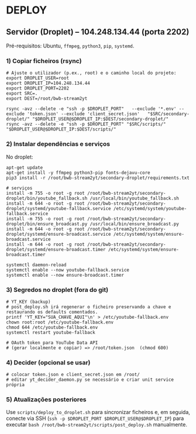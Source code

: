 # DEPLOY

## Servidor (Droplet) – 104.248.134.44 (porta 2202)

Pré-requisitos: Ubuntu, `ffmpeg`, `python3`, `pip`, `systemd`.

### 1) Copiar ficheiros (rsync)

```
# Ajuste o utilizador (p.ex., root) e o caminho local do projeto:
export DROPLET_USER=root
export DROPLET_IP=104.248.134.44
export DROPLET_PORT=2202
export SRC=.
export DEST=/root/bwb-stream2yt

rsync -avz --delete -e "ssh -p $DROPLET_PORT"   --exclude '*.env' --exclude 'token.json' --exclude 'client_secret.json'   "$SRC/secondary-droplet/" "$DROPLET_USER@$DROPLET_IP:$DEST/secondary-droplet/"
rsync -avz --delete -e "ssh -p $DROPLET_PORT" "$SRC/scripts/" "$DROPLET_USER@$DROPLET_IP:$DEST/scripts/"
```

### 2) Instalar dependências e serviços

No droplet:

```
apt-get update
apt-get install -y ffmpeg python3-pip fonts-dejavu-core
pip3 install -r /root/bwb-stream2yt/secondary-droplet/requirements.txt

# serviços
install -m 755 -o root -g root /root/bwb-stream2yt/secondary-droplet/bin/youtube_fallback.sh /usr/local/bin/youtube_fallback.sh
install -m 644 -o root -g root /root/bwb-stream2yt/secondary-droplet/systemd/youtube-fallback.service /etc/systemd/system/youtube-fallback.service
install -m 755 -o root -g root /root/bwb-stream2yt/secondary-droplet/bin/ensure_broadcast.py /usr/local/bin/ensure_broadcast.py
install -m 644 -o root -g root /root/bwb-stream2yt/secondary-droplet/systemd/ensure-broadcast.service /etc/systemd/system/ensure-broadcast.service
install -m 644 -o root -g root /root/bwb-stream2yt/secondary-droplet/systemd/ensure-broadcast.timer /etc/systemd/system/ensure-broadcast.timer

systemctl daemon-reload
systemctl enable --now youtube-fallback.service
systemctl enable --now ensure-broadcast.timer
```

### 3) Segredos no droplet (fora do git)

```
# YT_KEY (backup)
# post_deploy.sh irá regenerar o ficheiro preservando a chave e restaurando os defaults comentados.
printf 'YT_KEY="SUA_CHAVE_AQUI"\n' > /etc/youtube-fallback.env
chown root:root /etc/youtube-fallback.env
chmod 644 /etc/youtube-fallback.env
systemctl restart youtube-fallback

# OAuth token para YouTube Data API
# (gerar localmente e copiar) => /root/token.json  (chmod 600)
```

### 4) Decider (opcional se usar)

```
# colocar token.json e client_secret.json em /root/
# editar yt_decider_daemon.py se necessário e criar unit service própria
```

### 5) Atualizações posteriores

Use `scripts/deploy_to_droplet.sh` para sincronizar ficheiros e, em seguida, conecte via SSH (`ssh -p $DROPLET_PORT $DROPLET_USER@$DROPLET_IP`) para executar `bash /root/bwb-stream2yt/scripts/post_deploy.sh` manualmente.
